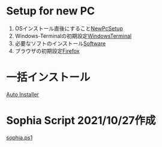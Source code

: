 # Setup for new PC
1. OSインストール直後にすること[NewPcSetup](/NewPcSetup.md)
2. Windows-Terminalの初期設定[WindowsTerminal](/WindowsTerminal.md)
3. 必要なソフトのインストール[Software](/Software.md)
4. ブラウザの初期設定[Firefox](/Firefox.md)

# 一括インストール
[Auto Installer](/autoinstaller.ps1)

# Sophia Script 2021/10/27作成
[sophia.ps1](/sophia.ps)

